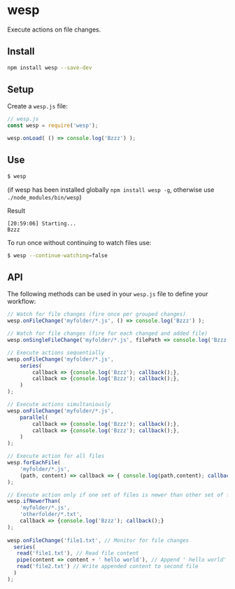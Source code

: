 # wesp
Execute actions on file changes.

## Install 
```sh
npm install wesp --save-dev
```

## Setup

Create a `wesp.js` file:

```javascript
// wesp.js
const wesp = require('wesp');

wesp.onLoad( () => console.log('Bzzz') );
```

## Use

```sh
$ wesp
```
(if wesp has been installed globally `npm install wesp -g`, otherwise use `./node_modules/bin/wesp`)

Result
```
[20:59:06] Starting...
Bzzz
```

To run once without continuing to watch files use:
```sh
$ wesp --continue-watching=false
```


## API

The following methods can be used in your `wesp.js` file to define your workflow:

```javascript
// Watch for file changes (fire once per grouped changes)
wesp.onFileChange('myfolder/*.js', () => console.log('Bzzz') );

// Watch for file changes (fire for each changed and added file)
wesp.onSingleFileChange('myfolder/*.js', filePath => console.log('Bzzz', filePath) );

// Execute actions sequentially
wesp.onFileChange('myfolder/*.js', 
    series(
        callback => {console.log('Bzzz'); callback();},
        callback => {console.log('Bzzz'); callback();},
    )
);

// Execute actions simultaniously
wesp.onFileChange('myfolder/*.js', 
    parallel(
        callback => {console.log('Bzzz'); callback();},
        callback => {console.log('Bzzz'); callback();},
    )
);

// Execute action for all files
wesp.forEachFile(
    'myfolder/*.js', 
    (path, content) => callback => { console.log(path,content); callback();}
);

// Execute action only if one set of files is newer than other set of files
wesp.ifNewerThan(
    'myfolder/*.js',
    'otherfolder/*.txt', 
    callback => {console.log('Bzzz'); callback();} 
);
 
wesp.onFileChange('file1.txt', // Monitor for file changes
  series(
   read('file1.txt'), // Read file content
   pipe(content => content + ' hello world'), // Append ' hello world' to content
   read('file2.txt') // Write appended content to second file
  )
);


```




